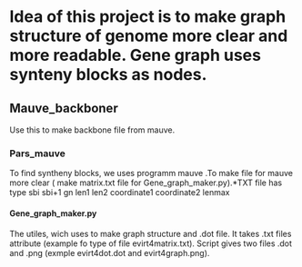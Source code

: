 # Idea of this project is to make graph structure of genome more clear and more readable. Gene graph uses synteny blocks as nodes.

## Mauve_backboner

Use this to make backbone file from mauve.

### Pars_mauve 

To find syntheny blocks, we uses programm mauve .To make file for mauve  more clear ( make matrix.txt file for Gene_graph_maker.py).*TXT file has type sbi sbi+1 gn len1 len2 coordinate1 coordinate2 lenmax

#### Gene_graph_maker.py

The utiles, wich uses to make graph structure and .dot file. It takes .txt files attribute (example fo type of file evirt4matrix.txt). Script gives two files .dot and .png (exmple evirt4dot.dot and evirt4graph.png).
